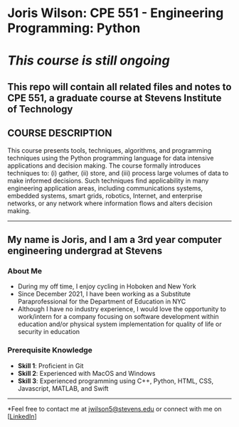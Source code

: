# **Joris Wilson: CPE 551 - Engineering Programming: Python**
# ***This course is still ongoing***

## This repo will contain all related files and notes to CPE 551, a graduate course at Stevens Institute of Technology

## COURSE DESCRIPTION
This course presents tools, techniques, algorithms, and programming techniques using the Python
programming language for data intensive applications and decision making. The course formally
introduces techniques to: (i) gather, (ii) store, and (iii) process large volumes of data to make
informed decisions. Such techniques find applicability in many engineering application areas,
including communications systems, embedded systems, smart grids, robotics, Internet, and enterprise
networks, or any network where information flows and alters decision making.

---

## My name is Joris, and I am a 3rd year computer engineering undergrad at Stevens

### About Me 
- During my off time, I enjoy cycling in Hoboken and New York
- Since December 2021, I have been working as a Substitute Paraprofessional for the Department of Education in NYC
- Although I have no industry experience, I would love the opportunity to work/intern for a company focusing on software development within education and/or physical system implementation for quality of life or security in education

### Prerequisite Knowledge
- **Skill 1**: Proficient in Git
- **Skill 2**: Experienced with MacOS and Windows
- **Skill 3**: Experienced programming using C++, Python, HTML, CSS, Javascript, MATLAB, and Swift

---

*Feel free to contact me at [jwilson5@stevens.edu](mailto:your-email@example.com) or connect with me on [[LinkedIn](https://www.linkedin.com/in/joriswilson11/)]

